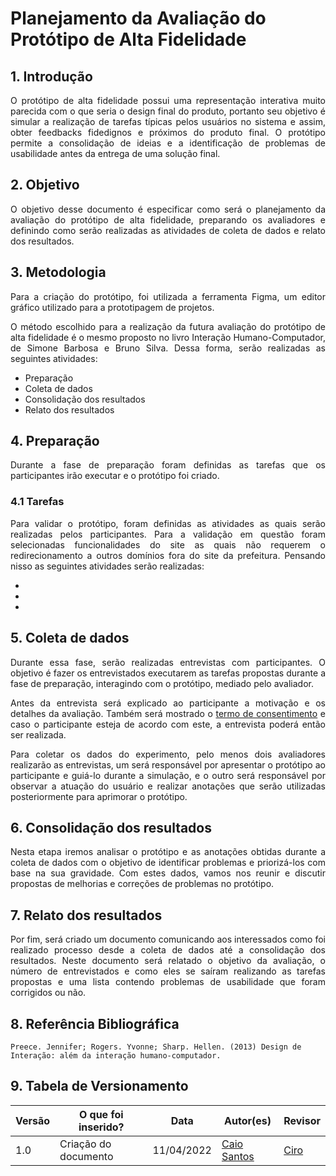 # Planejamento da Avaliação do Protótipo de Alta Fidelidade

## 1. Introdução

<p align='justify'>
O protótipo de alta fidelidade possui uma representação interativa muito parecida com o que seria o design final do produto, portanto seu objetivo é simular a realização de tarefas típicas pelos usuários no sistema e assim, obter feedbacks fidedignos e próximos do produto final. O protótipo permite a consolidação de ideias e a identificação de problemas de usabilidade antes da entrega de uma solução final.


## 2. Objetivo

<p align='justify'>
O objetivo desse documento é especificar como será o planejamento da avaliação do protótipo de alta fidelidade, preparando os avaliadores e definindo como serão realizadas as atividades de coleta de dados e relato dos resultados.
</p>


## 3. Metodologia

<p align='justify'>
Para a criação do protótipo, foi utilizada a ferramenta Figma, um editor gráfico utilizado para a prototipagem de projetos.
</p>

<p align='justify'>O método escolhido para a realização da futura avaliação do protótipo de alta fidelidade é o mesmo proposto no livro Interação Humano-Computador, de Simone Barbosa e Bruno Silva. Dessa forma, serão realizadas as seguintes atividades:
<ul>
    <li>Preparação</li>
    <li>Coleta de dados</li>
    <li>Consolidação dos resultados</li>
    <li>Relato dos resultados</li>
</ul>
</p>


## 4. Preparação

<p align='justify'>
Durante a fase de preparação foram definidas as tarefas que os participantes irão executar e o protótipo foi criado.
</p>


### 4.1 Tarefas
<p align='justify'>
    Para validar o protótipo, foram definidas as atividades as quais serão realizadas pelos participantes. Para a validação em questão foram selecionadas funcionalidades do site as quais não requerem o redirecionamento a outros domínios fora do site da prefeitura.
    Pensando nisso as seguintes atividades serão realizadas:
    <ul>
        <li></li>
        <li></li>
        <li></li>
    </ul>
</p>


## 5. Coleta de dados

<p align='justify'>
Durante essa fase, serão realizadas entrevistas com participantes. O objetivo é fazer os entrevistados executarem as tarefas propostas durante a fase de preparação, interagindo com o protótipo, mediado pelo avaliador.
</p>

<p align='justify'
>Antes da entrevista será explicado ao participante a motivação e os detalhes da avaliação. Também será mostrado o <a href="https://interacao-humano-computador.github.io/2021.2-PrefeituraMunicipalItabuna/#/./design-avaliacao-desenvolvimento/nivel-2/termo-de-consentimento">termo de consentimento</a> e caso o participante esteja de acordo com este, a entrevista poderá então ser realizada.
</p>

<p align='justify'>
Para coletar os dados do experimento, pelo menos dois avaliadores realizarão as entrevistas, um será responsável por apresentar o protótipo ao participante e guiá-lo durante a simulação, e o outro será responsável por observar a atuação do usuário e realizar anotações que serão utilizadas posteriormente para aprimorar o protótipo.
</p>

## 6. Consolidação dos resultados

<p align='justify'>
Nesta etapa iremos analisar o protótipo e as anotações obtidas durante a coleta de dados com o objetivo de identificar problemas e priorizá-los com base na sua gravidade. Com estes dados, vamos nos reunir e discutir propostas de melhorias e correções de problemas no protótipo.
</p>


## 7. Relato dos resultados

<p align='justify'>
Por fim, será criado um documento comunicando aos interessados como foi realizado processo desde a coleta de dados até a consolidação dos resultados. Neste documento será relatado o objetivo da avaliação, o número de entrevistados e como eles se saíram realizando as tarefas propostas e uma lista contendo problemas de usabilidade que foram corrigidos ou não.
</p>


## 8. Referência Bibliográfica

    Preece. Jennifer; Rogers. Yvonne; Sharp. Hellen. (2013) Design de Interação: além da interação humano-computador.


## 9. Tabela de Versionamento

Versão |  O que foi inserido? | Data | Autor(es)| Revisor |
---- |----- | ---- | ---- | ---- |
1.0| Criação do documento |11/04/2022| [Caio Santos](https://github.com/caiobsantos) | [Ciro](https://github.com/ciro-c) |
